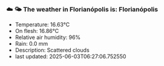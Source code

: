 ### ☁️ 🌤️  The weather in Florianópolis is: Florianópolis

- Temperature: 16.63°C
- On flesh: 16.86°C
- Relative air humidity: 96%
- Rain: 0.0 mm
- Description: Scattered clouds
- last updated: 2025-06-03T06:27:06.752550
